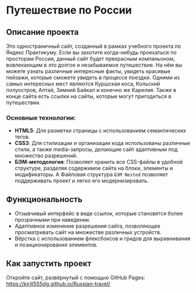 # Путешествие по России

## Описание проекта
Это одностраничный сайт, созданный в рамках учебного проекта по Яндекс Практикуму. 
Если вы захотите когда-нибудь проехаться по просторам России, данный сайт будет прекрасным компаньоном, вовлекающим в это долгое и незабываемое путешествие. На нём вы можете узнать различные интересные факты, увидеть красивые пейзажи, которые сможете увидеть в процессе поездки. Одними из самых интересных мест являются Куршская коса, Кольский полуостров, Алтай, Зимний Байкал и конечно же Карелия. Также в конце сайта есть ссылки на сайты, которые могут пригодиться в путешествии.

### Основные технологии:
- **HTML5**: Для разметки страницы с использованием семантических тегов.
- **CSS3**: Для стилизации и организации кода использованы различные стили, а также media-запросы, делающие сайт адаптивным под множество разрешений.
- **БЭМ-методология**: Позволяет хранить все CSS-файлы в удобной структуре, разделяя содержимое сайта на блоки, элементы и модификаторы. А Файловая структура ```БЭМ Nested``` позволяет поддерживать проект и легко его модернизировать.

## Функциональность
- Отзывчивый интерфейс в виде ссылок, которые становятся более прозрачными при наведении.
- Адаптивное изменение разрешения сайта, позволяющее просматривать сайт на множестве различных устройств.
- Вёрстка с использованием флексбоксов и гридов для выравнивания и позиционирования элементов.
  

## Как запустить проект
Откройте сайт, развёрнутый с помощью GitHub Pages:   https://kirill555dg.github.io/Russian-travel/
